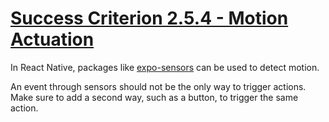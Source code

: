 # [Success Criterion 2.5.4 - Motion Actuation](https://www.w3.org/WAI/WCAG21/Understanding/motion-actuation.html)

In React Native, packages like [expo-sensors](https://docs.expo.dev/versions/latest/sdk/sensors/) can be used to detect motion.

An event through sensors should not be the only way to trigger actions. Make sure to add a second way, such as a button, to trigger the same action.

